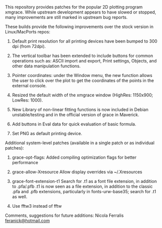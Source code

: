 This repository provides patches for the  popular 2D plotting program xmgrace. 
While upstream development appears to have slowed or stopped, many improvements are still marked in 
upstream bug reports.

These builds provide the following improvements over the stock version in Linux/MacPorts 
repos:

1. Default print resolution for all printing devices have been bumped to 300 dpi (from 
72dpi).

2. The vertical toolbar has been extended to include buttons for common operations such as: 
ASCII import and export, Print settings, Objects, and other data manipulation functions.

3. Pointer coordinates: under the Window menu, the new function allows the user to click 
over the plot to get the coordinates of the points in the external console.

4. Resized the default width of the xmgrace window (HighRes: 1150x900; LowRes: 1000).

5. New Library of non-linear fitting functions is now included in Debian unstable/testing 
and in the official version of grace in Maverick.

6. Add buttons in Eval data for quick evaluation of basic formula.

7. Set PNG as default printing device.

Additional system-level patches (available in a single patch or as individual patches):

1. grace-opt-flags: Added compiling optimization flags for better performance

2. grace-allow-Xresource Allow display overrides via ~/.Xresources

3. grace-font-extension-t1 Search for .t1 as a font file extension, in addition to .pfa/.pfb
 .t1 is now seen as a file extension, in addition to the classic .pfa and
 .pfb extensions, particularly in fonts-urw-base35; search for .t1 as well.
 
4. Use fftw3 instead of fftw

Comments, suggestions for future additions: Nicola Ferralis <feranick@hotmail.com>
